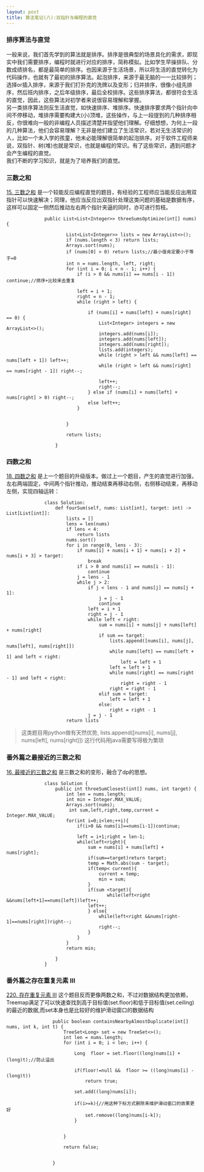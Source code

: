 ```yaml
---
layout: post
title: 算法笔记(八):双指针与编程的直觉
---
```


### 排序算法与直觉
一般来说，我们首先学到的算法就是排序。排序是很典型的场景具化的需求，即现实中我们需要排序，编程时就进行对应的排序，简称模拟。比如学生早操排队、分数成绩排名，都是最简单的排序。也因来源于生活场景，所以将生活的直觉转化为代码操作，也就有了最初的排序算法。起泡排序，来源于最无脑的一一比较排列；选择or插入排序，来源于我们打扑克的洗牌以及变形；归并排序，很像小组先排序，然后班内排序，之后年级排序，最后全校排序。这些排序算法，都很符合生活的直觉，因此，这些算法对初学者来说很容易理解和掌握。<br>
另一类排序算法则反生活直觉，如快速排序、堆排序。快速排序要求两个指针向中间不停移动，堆排序需要构建大(小)顶堆，这些操作，与上一段提到的几种排序相反，你很难向一般的非编程人员描述清楚并指望他们理解。仔细想想，为何上一段的几种算法，他们会容易理解？无非是他们建立了生活常识，若对无生活常识的人，比如一个未入学的孩童，他未必能理解很简单的起泡排序。对于软件工程师来说，双指针、树(堆)也就是常识，也就是编程的常识。有了这些常识，遇到问题才会产生编程的直觉。<br>
我们不断的学习知识，就是为了培养我们的直觉。




### 三数之和
 [15. 三数之和](https://leetcode-cn.com/problems/3sum/) 是一个较能反应编程直觉的题目，有经验的工程师应当能反应出用双指针可以快速解决；同理，他应当反应出双指针处理这类问题的基础是数据有序，这样可以固定一侧然后推动左右两个指针夹逼的同时，亦可进行剪枝。<br>
```
              public List<List<Integer>> threeSumsOptimize(int[] nums) {
              
                      List<List<Integer>> lists = new ArrayList<>();
                      if (nums.length < 3) return lists;
                      Arrays.sort(nums);
                      if (nums[0] > 0) return lists;//最小值肯定要小于等于=0
                      int n = nums.length, left, right;
                      for (int i = 0; i < n - 1; i++) {
                          if (i > 0 && nums[i] == nums[i - 1]) continue;//排序+比较来去重复
              
                          left = i + 1;
                          right = n - 1;
                          while (right > left) {
              
                              if (nums[i] + nums[left] + nums[right] == 0) {
                                  List<Integer> integers = new ArrayList<>();
                                  integers.add(nums[i]);
                                  integers.add(nums[left]);
                                  integers.add(nums[right]);
                                  lists.add(integers);
                                  while (right > left && nums[left] == nums[left + 1]) left++;
                                  while (right > left && nums[right] == nums[right - 1]) right--;
              
                                  left++;
                                  right--;
                              } else if (nums[i] + nums[left] + nums[right] > 0) right--;
                              else left++;
                          }
              
              
                      }
              
                      return lists;
              
                  }
```

### 四数之和
 [18. 四数之和](https://leetcode-cn.com/problems/4sum/) 是上一个题目的升级版本。做过上一个题目，产生的直觉进行加强，左右两端固定，中间两个指针推动，推动结束再移动右侧，右侧移动结束，再移动左侧，实现四轴运转：<br>
```
              class Solution:
                  def fourSum(self, nums: List[int], target: int) -> List[List[int]]:
                      lists = []
                      lens = len(nums)
                      if lens < 4:
                          return lists
                      nums.sort()
                      for i in range(0, lens - 3):
                          if nums[i] + nums[i + 1] + nums[i + 2] + nums[i + 3] > target:
                              break
                          if i > 0 and nums[i] == nums[i - 1]:
                              continue
                          j = lens - 1
                          while j > 2:
                              if j < lens - 1 and nums[j] == nums[j + 1]:
                                  j = j - 1
                                  continue
                              left = i + 1
                              right = j - 1
                              while left < right:
                                  sum = nums[i] + nums[j] + nums[left] + nums[right]
                                  if sum == target:
                                      lists.append([nums[i], nums[j], nums[left], nums[right]])
                                      while nums[left] == nums[left + 1] and left < right:
                                          left = left + 1
                                      left = left + 1
                                      while nums[right] == nums[right - 1] and left < right:
                                          right = right - 1
                                      right = right - 1
                                  elif sum < target:
                                      left = left + 1
                                  else:
                                      right = right - 1
                              j = j - 1
                      return lists
```
> 这类题目用python做有天然优势, lists.append([nums[i], nums[j], nums[left], nums[right]]) 这行代码用java需要写得极为繁琐

### 番外篇之最接近的三数之和
 [16. 最接近的三数之和](https://leetcode-cn.com/problems/3sum-closest/) 是三数之和的变形，融合了dp的思想。<br>
```
              class Solution {
                  public int threeSumClosest(int[] nums, int target) {
                      int len = nums.length;
                      int min = Integer.MAX_VALUE;
                      Arrays.sort(nums);
                       int sum,left,right,temp,current = Integer.MAX_VALUE;
                      for(int i=0;i<len;++i){
                          if(i>0 && nums[i]==nums[i-1])continue;
              
                          left = i+1;right = len-1;
                          while(left<right){
                              sum = nums[i] + nums[left] + nums[right];
                              if(sum==target)return target;
                              temp = Math.abs(sum - target);
                              if(temp< current){
                                  current = temp;
                                  min = sum;
                              }
                              if(sum <target){
                                     while(left<right &&nums[left+1]==nums[left])left++;
                              left++;
                              } else{
                                  while(left<right &&nums[right-1]==nums[right])right--;
                                  right--;
                              }
                          }
                      }
                      return min;
              
                  }
              }
```

### 番外篇之存在重复元素 III
 [220. 存在重复元素 III](https://leetcode-cn.com/problems/contains-duplicate-iii/) 这个题目反而更像两数之和，不过对数据结构更加依赖，Treemap满足了可以快速查找到高于目标值(set.floor)和低于目标值(set.ceiling)的最近的数据,而set本身也是比较好的维护滑动窗口的数据结构<br>
```
                 public boolean containsNearbyAlmostDuplicate(int[] nums, int k, int t) {
                     TreeSet<Long> set = new TreeSet<>();
                     int len = nums.length;
                     for (int i = 0; i < len; i++) {
             
                         Long  floor = set.floor((long)nums[i] + (long)t);//防止溢出
             
                         if(floor!=null &&  floor >= ((long)nums[i] - (long)t))
                             return true;
             
                         set.add((long)nums[i]);
             
                         if(i>=k){//用这种下标方式删除来维护滑动窗口的效果更好
                             set.remove((long)nums[i-k]);
                         }
             
             
                     }
             
                     return false;
             
             
                 }
```
